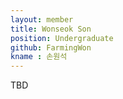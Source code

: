 ```yaml
---
layout: member
title: Wonseok Son
position: Undergraduate
github: FarmingWon
kname : 손원석
---
```


TBD
